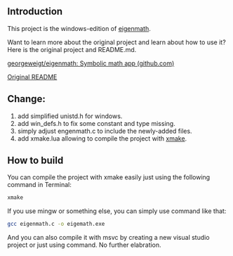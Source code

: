 ## Introduction

This project is the windows-edition of [eigenmath](https://github.com/georgeweigt/eigenmath).

Want to learn more about the original project and learn about how to use it? Here is the original project and README.md.

[georgeweigt/eigenmath: Symbolic math app (github.com)](https://github.com/georgeweigt/eigenmath)

[Original README](./ORIGINAL_README.md)

## Change:

1. add simplified unistd.h for windows.
2. add win_defs.h to fix some constant and type missing.
3. simply adjust engenmath.c to include the newly-added files.
4. add xmake.lua allowing to compile the project with [xmake](https://github.com/xmake-io/xmake).

## How to build

You can compile the project with xmake easily just using the following command in Terminal:

```bash
xmake
```

If you use mingw or something else, you can simply use command like that:

```bash
gcc eigenmath.c -o eigemath.exe
```

And you can also compile it with msvc by creating a new visual studio project or just using command. No further elabration.